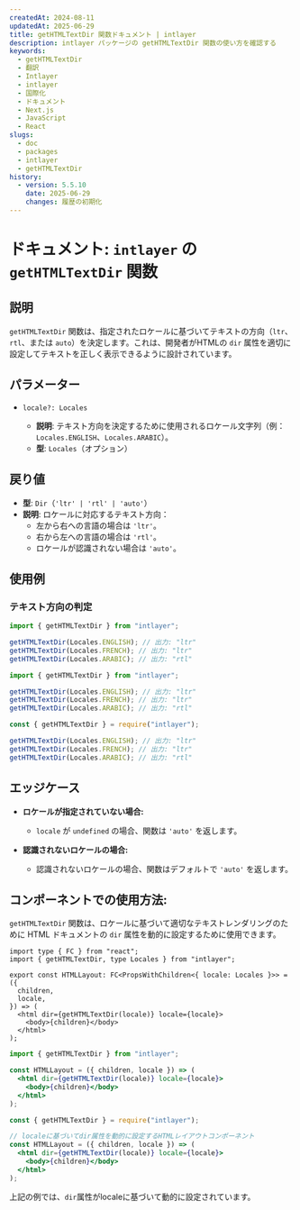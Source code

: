 ```yaml
---
createdAt: 2024-08-11
updatedAt: 2025-06-29
title: getHTMLTextDir 関数ドキュメント | intlayer
description: intlayer パッケージの getHTMLTextDir 関数の使い方を確認する
keywords:
  - getHTMLTextDir
  - 翻訳
  - Intlayer
  - intlayer
  - 国際化
  - ドキュメント
  - Next.js
  - JavaScript
  - React
slugs:
  - doc
  - packages
  - intlayer
  - getHTMLTextDir
history:
  - version: 5.5.10
    date: 2025-06-29
    changes: 履歴の初期化
---
```


# ドキュメント: `intlayer` の `getHTMLTextDir` 関数

## 説明

`getHTMLTextDir` 関数は、指定されたロケールに基づいてテキストの方向（`ltr`、`rtl`、または `auto`）を決定します。これは、開発者がHTMLの `dir` 属性を適切に設定してテキストを正しく表示できるように設計されています。

## パラメーター

- `locale?: Locales`

  - **説明**: テキスト方向を決定するために使用されるロケール文字列（例：`Locales.ENGLISH`、`Locales.ARABIC`）。
  - **型**: `Locales`（オプション）

## 戻り値

- **型**: `Dir`（`'ltr' | 'rtl' | 'auto'`）
- **説明**: ロケールに対応するテキスト方向：
  - 左から右への言語の場合は `'ltr'`。
  - 右から左への言語の場合は `'rtl'`。
  - ロケールが認識されない場合は `'auto'`。

## 使用例

### テキスト方向の判定

```typescript codeFormat="typescript"
import { getHTMLTextDir } from "intlayer";

getHTMLTextDir(Locales.ENGLISH); // 出力: "ltr"
getHTMLTextDir(Locales.FRENCH); // 出力: "ltr"
getHTMLTextDir(Locales.ARABIC); // 出力: "rtl"
```

```javascript codeFormat="esm"
import { getHTMLTextDir } from "intlayer";

getHTMLTextDir(Locales.ENGLISH); // 出力: "ltr"
getHTMLTextDir(Locales.FRENCH); // 出力: "ltr"
getHTMLTextDir(Locales.ARABIC); // 出力: "rtl"
```

```javascript codeFormat="commonjs"
const { getHTMLTextDir } = require("intlayer");

getHTMLTextDir(Locales.ENGLISH); // 出力: "ltr"
getHTMLTextDir(Locales.FRENCH); // 出力: "ltr"
getHTMLTextDir(Locales.ARABIC); // 出力: "rtl"
```

## エッジケース

- **ロケールが指定されていない場合:**

  - `locale` が `undefined` の場合、関数は `'auto'` を返します。

- **認識されないロケールの場合:**
  - 認識されないロケールの場合、関数はデフォルトで `'auto'` を返します。

## コンポーネントでの使用方法:

`getHTMLTextDir` 関数は、ロケールに基づいて適切なテキストレンダリングのために HTML ドキュメントの `dir` 属性を動的に設定するために使用できます。

```tsx codeFormat="typescript"
import type { FC } from "react";
import { getHTMLTextDir, type Locales } from "intlayer";

export const HTMLLayout: FC<PropsWithChildren<{ locale: Locales }>> = ({
  children,
  locale,
}) => (
  <html dir={getHTMLTextDir(locale)} locale={locale}>
    <body>{children}</body>
  </html>
);
```

```jsx codeFormat="esm"
import { getHTMLTextDir } from "intlayer";

const HTMLLayout = ({ children, locale }) => (
  <html dir={getHTMLTextDir(locale)} locale={locale}>
    <body>{children}</body>
  </html>
);
```

```jsx codeFormat="commonjs"
const { getHTMLTextDir } = require("intlayer");

// localeに基づいてdir属性を動的に設定するHTMLレイアウトコンポーネント
const HTMLLayout = ({ children, locale }) => (
  <html dir={getHTMLTextDir(locale)} locale={locale}>
    <body>{children}</body>
  </html>
);
```

上記の例では、`dir`属性がlocaleに基づいて動的に設定されています。
